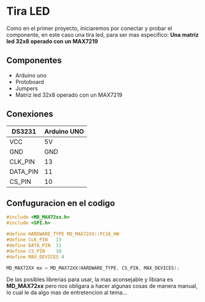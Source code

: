 # Tira LED

Como en el primer proyecto, iniciaremos por conectar y probar el componente, en este caso una tira led, para ser mas especifico: **Una matriz led 32x8 operado con un MAX7219**

## Componentes
- Arduino uno
- Protoboard
- Jumpers
- Matriz led 32x8 operado con un MAX7219


## Conexiones

| DS3231   | Arduino UNO |
|----------|-------------|
| VCC      | 5V          |
| GND      | GND         |
| CLK_PIN  | 13          |
| DATA_PIN | 11          |
| CS_PIN   | 10          |


## Confuguracion en el codigo

```c
#include <MD_MAX72xx.h>
#include <SPI.h>

#define HARDWARE_TYPE MD_MAX72XX::FC16_HW
#define CLK_PIN   13
#define DATA_PIN  11
#define CS_PIN    10
#define MAX_DEVICES 4

MD_MAX72XX mx = MD_MAX72XX(HARDWARE_TYPE, CS_PIN, MAX_DEVICES);
```

De las posibles librerias para usar, la mas aconsejable y libiana es **MD_MAX72xx** pero nos obligara a hacer algunas cosas de manera manual, lo cual le da algo mas de entretencion al tema...